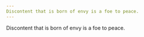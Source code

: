 ```yaml
---
Discontent that is born of envy is a foe to peace.
---
```


Discontent that is born of envy is a foe to peace.